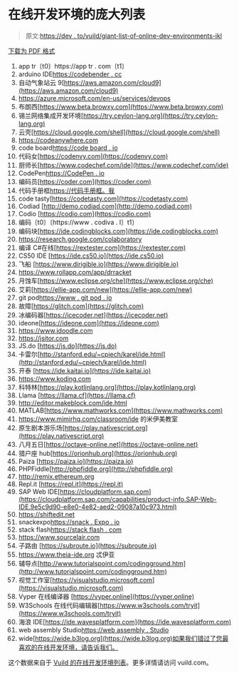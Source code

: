 # 在线开发环境的庞大列表

> 原文:[https://dev . to/vuild/giant-list-of-online-dev-environments-ikl](https://dev.to/vuild/giant-list-of-online-dev-environments-ikl)

[下载为 PDF 格式](https://vuild.com/online-ide?pdf=1)

1.  app tr〔t0〕https://app tr . com〔t1〕
2.  arduino IDE[https://codebender . cc](https://codebender.cc)
3.  自动气象站云 9[https://aws.amazon.com/cloud9](https://aws.amazon.com/cloud9)
4.  https://azure.microsoft.com/en-us/services/devops
5.  布朗西[https://www.beta.browxy.com](https://www.beta.browxy.com)
6.  锡兰网络集成开发环境[https://try.ceylon-lang.org](https://try.ceylon-lang.org)
7.  云壳[https://cloud.google.com/shell](https://cloud.google.com/shell)
8.  https://codeanywhere.com
9.  code board[https://code board . io](https://codeboard.io)
10.  代码女[https://codenvy.com](https://codenvy.com)
11.  厨师长[https://www.codechef.com/ide](https://www.codechef.com/ide)
12.  CodePen[https://CodePen . io](https://codepen.io)
13.  编码员[https://coder.com](https://coder.com)
14.  代码手册框[https://代码手册框。我](https://codesandbox.io)
15.  code tasty[https://codetasty.com](https://codetasty.com)
16.  Codiad [http://demo.codiad.com](http://demo.codiad.com)
17.  Codio [https://codio.com](https://codio.com)
18.  编码〔t0〕〔https://www . codiva . I〕t1〕
19.  编码块[https://ide.codingblocks.com](https://ide.codingblocks.com)
20.  https://research.google.com/colaboratory
21.  编译 C#在线[https://rextester.com](https://rextester.com)
22.  CS50 IDE [https://ide.cs50.io](https://ide.cs50.io)
23.  飞船 [https://www.dirigible.io](https://www.dirigible.io)
24.  https://www.rollapp.com/app/drracket
25.  月蚀车[https://www.eclipse.org/che](https://www.eclipse.org/che)
26.  艾莉[https://ellie-app.com/new](https://ellie-app.com/new)
27.  git pod[https://www . git pod . io](https://www.gitpod.io)
28.  故障[https://glitch.com](https://glitch.com)
29.  冰编码器[https://icecoder.net](https://icecoder.net)
30.  ideone[https://ideone.com](https://ideone.com)
31.  https://www.jdoodle.com
32.  https://jsitor.com
33.  JS.do [https://js.do](https://js.do)
34.  卡雷尔[http://stanford.edu/~cpiech/karel/ide.html](http://stanford.edu/~cpiech/karel/ide.html)
35.  开泰 [https://ide.kaitai.io](https://ide.kaitai.io)
36.  https://www.koding.com
37.  科特林[https://play.kotlinlang.org](https://play.kotlinlang.org)
38.  Llama [https://llama.cf](https://llama.cf)
39.  http://editor.makeblock.com/ide.html
40.  MATLAB[https://www.mathworks.com](https://www.mathworks.com)
41.  https://www.mimirhq.com/classroom/ide 的米伊美教室
42.  原生剧本游乐场[https://play.nativescript.org](https://play.nativescript.org)
43.  八月五日[https://octave-online.net](https://octave-online.net)
44.  猎户座 hub[https://orionhub.org](https://orionhub.org)
45.  Paiza [https://paiza.io](https://paiza.io)
46.  PHPFiddle[http://phpfiddle.org](http://phpfiddle.org)
47.  http://remix.ethereum.org
48.  Repl.it [https://repl.it](https://repl.it)
49.  SAP Web IDE[https://cloudplatform.sap.com](https://cloudplatform.sap.com/capabilities/product-info.SAP-Web-IDE.9e5c9d90-e8e0-4e82-aed2-09087a10c973.html)
50.  https://shiftedit.net
51.  snackexpo[https://snack . Expo . io](https://snack.expo.io)
52.  stack flash[https://stack flash . com](https://stackblitz.com)
53.  https://www.sourcelair.com
54.  子路由 [https://subroute.io](https://subroute.io)
55.  https://www.theia-ide.org 忒伊亚
56.  辅导点[http://www.tutorialspoint.com/codingground.htm](http://www.tutorialspoint.com/codingground.htm)
57.  视觉工作室[https://visualstudio.microsoft.com](https://visualstudio.microsoft.com)
58.  Vyper 在线编译器 [https://vyper.online](https://vyper.online)
59.  W3Schools 在线代码编辑器[https://www.w3schools.com/tryit](https://www.w3schools.com/tryit)
60.  海浪 IDE[https://ide.wavesplatform.com](https://ide.wavesplatform.com)
61.  web assembly Studio[https://web assembly . Studio](https://webassembly.studio)
62.  wide[https://wide.b3log.org](https://wide.b3log.org)如果我们错过了您最喜欢的在线开发环境，请告诉我们。

这个数据来自于 [Vuild 的在线开发环境列表](https://vuild.com/online-ide)。更多详情请访问 vuild.com。
